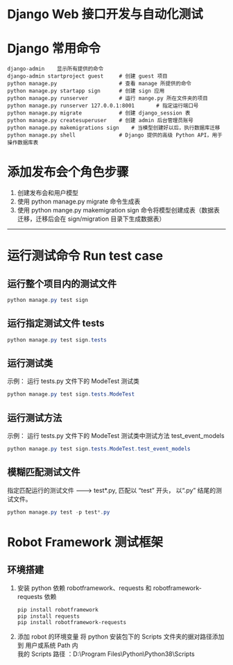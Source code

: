 # Django Web 接口开发与自动化测试

# Django 常用命令

    django-admin    显示所有提供的命令
    django-admin startproject guest     # 创建 guest 项目
    python manage.py                    # 查看 manage 所提供的命令
    python manage.py startapp sign      # 创建 sign 应用
    python manage.py runserver          # 运行 mange.py 所在文件夹的项目
    python manage.py runserver 127.0.0.1:8001       # 指定运行端口号
    python manage.py migrate            # 创建 django_session 表
    python manage.py createsuperuser    # 创建 admin 后台管理员账号
    python manage.py makemigrations sign    # 当模型创建好以后，执行数据库迁移
    python manage.py shell              # Django 提供的高级 Python API，用于操作数据库表

# 添加发布会个角色步骤

1. 创建发布会和用户模型
2. 使用 python manage.py migrate 命令生成表
3. 使用 python mange.py makemigration sign 命令将模型创建成表（数据表迁移，迁移后会在 sign/migration 目录下生成数据表）

---

# 运行测试命令 Run test case

## 运行整个项目内的测试文件

```powershell
python manage.py test sign
```

## 运行指定测试文件 tests

```powershell
python manage.py test sign.tests
```

## 运行测试类

示例： 运行 tests.py 文件下的 ModeTest 测试类

```powershell
python manage.py test sign.tests.ModeTest
```

## 运行测试方法

示例： 运行 tests.py 文件下的 ModeTest 测试类中测试方法 test_event_models

```powershell
python manage.py test sign.tests.ModeTest.test_event_models
```

## 模糊匹配测试文件

指定匹配运行的测试文件 ---> test\*.py, 匹配以 “test” 开头， 以“.py” 结尾的测试文件。

```powershell
python manage.py test -p test*.py
```

# Robot Framework 测试框架

## 环境搭建

1. 安装 python 依赖 robotframework、requests 和 robotframework-requests 依赖

   ```powershell
   pip install robotframework
   pip install requests
   pip install robotframework-requests
   ```

2. 添加 robot 的环境变量
   将 python 安装包下的 Scripts 文件夹的据对路径添加到 用户或系统 Path 内<br>我的 Scripts 路径 ：D:\Program Files\Python\Python38\Scripts
